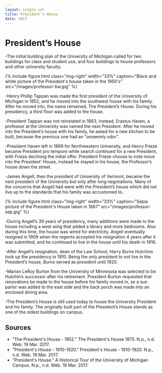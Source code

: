 ```yaml
---
layout: single-col
title: President's House
date: 2017
---
```

# President’s House

-The initial building plan of the University of Michigan called for two buildings for class and student use, and four buildings to house professors and other university faculty.

{% include figure.html class="img-right" width="33%" caption="Black and white picture of the President's house taken in the 1950's" src="/images/professor-bw.jpg" %}

-Henry Phillip Tappan was made the first president of the University of Michigan in 1852, and he moved into the southwest house with his family. After he moved into, the name remained, The President’s House. During his presidency, a third floor was added to the house.

-President Tappan was not reinstated in 1863, instead, Erastus Haven, a professor at the University was named the next President. After he moved into the President’s house with his family, he asked for a new kitchen to be built, because the previous one had an “unseemly odor”.

-President Haven left in 1869 for Northwestern University, and Henry Frieze became President pro tempore while search continued for a new President, with Frieze declining the initial offer. President Frieze choose to note move into the President’ House, instead he stayed in his house, the Professor’s house down the street.

-James Angell, then the president of University of Vermont, became the next president of the University but only after long negotiations. Many of the concerns that Angell had were with the President’s house which did not live up to the standards that his family was accustomed to.

{% include figure.html class="img-right" width="33%" caption="Sepia picture of the President's House taken in 1887" src="/images/professor-sep.jpg" %}

-During Angell’s 39 years of presidency, many additions were made to the house including a west wing that added a library and more bedrooms.  Also during this time, the house was wired for electricity. Angell eventually resigned in 1909 when the regents accepted his resignation 4 years after it was submitted, and he continued to live in the house until his death in 1916.

-After Angell’s resignation, dean of the Law School, Harry Burns Hutchins took up the presidency in 1910. Being the only president to not live in the President’s house, Burns served as president until 1920.

-Marion LeRoy Burton from the University of Minnesota was selected to be Hutchin’s successor after his retirement. President Burton requested that renovations be made to the house before his family moved in, so a sun parlor was added to the east side and the back porch was made into an enclosed dining area.

-The President’s House is still used today to house the University President and his family. The originally built part of the President’s House stands as one of the oldest buildings on campus.

## Sources

- "The President's House - 1852." The President's House 1875. N.p., n.d. Web. 19 Mar. 2017.
- "President's House - 1910-1920." President's House - 1910-1920. N.p., n.d. Web. 19 Mar. 2017.
- "President's House." A Historical Tour of the University of Michigan Campus. N.p., n.d. Web. 19 Mar. 2017.
